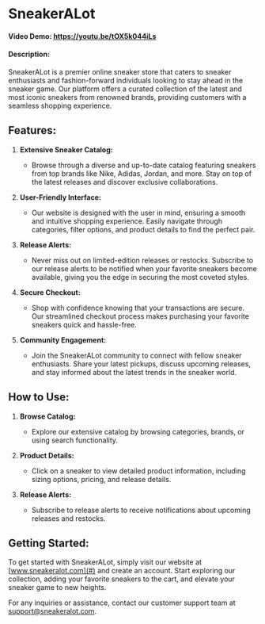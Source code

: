 # SneakerALot

#### Video Demo: https://youtu.be/tOX5k044iLs

#### Description:

SneakerALot is a premier online sneaker store that caters to sneaker enthusiasts and fashion-forward individuals looking to stay ahead in the sneaker game. Our platform offers a curated collection of the latest and most iconic sneakers from renowned brands, providing customers with a seamless shopping experience.

## Features:

1. **Extensive Sneaker Catalog:**
   - Browse through a diverse and up-to-date catalog featuring sneakers from top brands like Nike, Adidas, Jordan, and more. Stay on top of the latest releases and discover exclusive collaborations.

2. **User-Friendly Interface:**
   - Our website is designed with the user in mind, ensuring a smooth and intuitive shopping experience. Easily navigate through categories, filter options, and product details to find the perfect pair.

3. **Release Alerts:**
   - Never miss out on limited-edition releases or restocks. Subscribe to our release alerts to be notified when your favorite sneakers become available, giving you the edge in securing the most coveted styles.

4. **Secure Checkout:**
   - Shop with confidence knowing that your transactions are secure. Our streamlined checkout process makes purchasing your favorite sneakers quick and hassle-free.

5. **Community Engagement:**
   - Join the SneakerALot community to connect with fellow sneaker enthusiasts. Share your latest pickups, discuss upcoming releases, and stay informed about the latest trends in the sneaker world.

## How to Use:

1. **Browse Catalog:**
   - Explore our extensive catalog by browsing categories, brands, or using search functionality.

2. **Product Details:**
   - Click on a sneaker to view detailed product information, including sizing options, pricing, and release details.


3. **Release Alerts:**
   - Subscribe to release alerts to receive notifications about upcoming releases and restocks.

## Getting Started:

To get started with SneakerALot, simply visit our website at [www.sneakeralot.com](#) and create an account. Start exploring our collection, adding your favorite sneakers to the cart, and elevate your sneaker game to new heights.

For any inquiries or assistance, contact our customer support team at [support@sneakeralot.com](mailto:support@sneakeralot.com).

